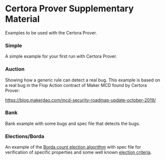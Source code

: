 # Certora Prover Supplementary Material

Examples to be used with the Certora Prover.

### Simple

A simple example for your first run with Certora Prover.

### Auction

Showing how a generic rule can detect a real bug. This example is based on a real bug in the Flop Action contract of Maker MCD found by Certora Prover:

https://blog.makerdao.com/mcd-security-roadmap-update-october-2019/

### Bank

Bank example with some bugs and spec file that detects the bugs.


### Elections/Borda

An example of the [Borda count election algorithm](https://en.wikipedia.org/wiki/Borda_count) with spec file for verification of specific properties and some well known [election criteria](https://en.wikipedia.org/wiki/Comparison_of_electoral_systems).




